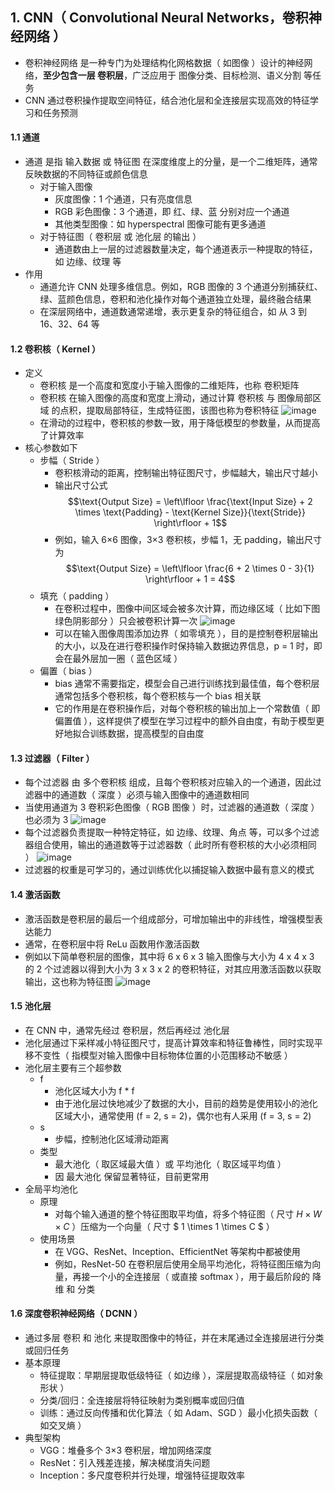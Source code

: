 ## 1. CNN（ Convolutional Neural Networks，卷积神经网络 ）

- 卷积神经网络 是一种专门为处理结构化网格数据（ 如图像 ）设计的神经网络，**至少包含一层 卷积层**，广泛应用于 图像分类、目标检测、语义分割 等任务
- CNN 通过卷积操作提取空间特征，结合池化层和全连接层实现高效的特征学习和任务预测

#### 1.1 通道

- 通道 是指 输入数据 或 特征图 在深度维度上的分量，是一个二维矩阵，通常反映数据的不同特征或颜色信息
  - 对于输入图像
    - 灰度图像：1 个通道，只有亮度信息
    - RGB 彩色图像：3 个通道，即 红、绿、蓝 分别对应一个通道
    - 其他类型图像：如 hyperspectral 图像可能有更多通道
  - 对于特征图（ 卷积层 或 池化层 的输出 ）
    - 通道数由上一层的过滤器数量决定，每个通道表示一种提取的特征，如 边缘、纹理 等
- 作用
  - 通道允许 CNN 处理多维信息。例如，RGB 图像的 3 个通道分别捕获红、绿、蓝颜色信息，卷积和池化操作对每个通道独立处理，最终融合结果
  - 在深层网络中，通道数通常递增，表示更复杂的特征组合，如 从 3 到 16、32、64 等

#### 1.2 卷积核（ Kernel ）

- 定义
  - 卷积核 是一个高度和宽度小于输入图像的二维矩阵，也称 卷积矩阵
  - 卷积核 在输入图像的高度和宽度上滑动，通过计算 卷积核 与 图像局部区域 的点积，提取局部特征，生成特征图，该图也称为卷积特征
    ![image](https://github.com/jianyi-gronk/jianyi-gronk/assets/95062803/b5da219b-192c-4a4a-b8c0-1fd269b6c41d)
  - 在滑动的过程中，卷积核的参数一致，用于降低模型的参数量，从而提高了计算效率
- 核心参数如下
  - 步幅（ Stride ）
    - 卷积核滑动的距离，控制输出特征图尺寸，步幅越大，输出尺寸越小
    - 输出尺寸公式
      $$\text{Output Size} = \left\lfloor \frac{\text{Input Size} + 2 \times \text{Padding} - \text{Kernel Size}}{\text{Stride}} \right\rfloor + 1$$
    - 例如，输入 6×6 图像，3×3 卷积核，步幅 1，无 padding，输出尺寸为
      $$\text{Output Size} = \left\lfloor \frac{6 + 2 \times 0 - 3}{1} \right\rfloor + 1 = 4$$
  - 填充（ padding ）
    - 在卷积过程中，图像中间区域会被多次计算，而边缘区域（ 比如下图绿色阴影部分 ）只会被卷积计算一次
      ![image](https://github.com/jianyi-gronk/jianyi-gronk/assets/95062803/84cb481c-3251-4a2f-9b6b-dd65ced7ca41)
    - 可以在输入图像周围添加边界（ 如零填充 ），目的是控制卷积层输出的大小，以及在进行卷积操作时保持输入数据边界信息，p = 1 时，即会在最外层加一圈（ 蓝色区域 ）
  - 偏置（ bias ）
    - bias 通常不需要指定，模型会自己进行训练找到最佳值，每个卷积层通常包括多个卷积核，每个卷积核与一个 bias 相关联
    - 它的作用是在卷积操作后，对每个卷积核的输出加上一个常数值（ 即偏置值 ），这样提供了模型在学习过程中的额外自由度，有助于模型更好地拟合训练数据，提高模型的自由度

#### 1.3 过滤器（ Filter ）

- 每个过滤器 由 多个卷积核 组成，且每个卷积核对应输入的一个通道，因此过滤器中的通道数（ 深度 ）必须与输入图像中的通道数相同
- 当使用通道为 3 卷积彩色图像（ RGB 图像 ）时，过滤器的通道数（ 深度 ）也必须为 3
  ![image](https://github.com/jianyi-gronk/jianyi-gronk/assets/95062803/48dd4436-a625-48d9-8099-61408310ed49)
- 每个过滤器负责提取一种特定特征，如 边缘、纹理、角点 等，可以多个过滤器组合使用，输出的通道数等于过滤器数（ 此时所有卷积核的大小必须相同 ）
  ![image](https://github.com/jianyi-gronk/jianyi-gronk/assets/95062803/f4806b26-c38e-40ed-8d1e-5b9f194ec025)
- 过滤器的权重是可学习的，通过训练优化以捕捉输入数据中最有意义的模式

#### 1.4 激活函数

- 激活函数是卷积层的最后一个组成部分，可增加输出中的非线性，增强模型表达能力
- 通常，在卷积层中将 ReLu 函数用作激活函数
- 例如以下简单卷积层的图像，其中将 6 x 6 x 3 输入图像与大小为 4 x 4 x 3 的 2 个过滤器以得到大小为 3 x 3 x 2 的卷积特征，对其应用激活函数以获取输出，这也称为特征图
  ![image](https://github.com/jianyi-gronk/jianyi-gronk/assets/95062803/20565953-9ab1-4b49-bf97-21029490f608)

#### 1.5 池化层

- 在 CNN 中，通常先经过 卷积层，然后再经过 池化层
- 池化层通过下采样减小特征图尺寸，提高计算效率和特征鲁棒性，同时实现平移不变性（ 指模型对输入图像中目标物体位置的小范围移动不敏感 ）
- 池化层主要有三个超参数
  - f
    - 池化区域大小为 f \* f
    - 由于池化层过快地减少了数据的大小，目前的趋势是使用较小的池化区域大小，通常使用 (f = 2, s = 2)，偶尔也有人采用 (f = 3, s = 2)
  - s
    - 步幅，控制池化区域滑动距离
  - 类型
    - 最大池化（ 取区域最大值 ）或 平均池化（ 取区域平均值 ）
    - 因 最大池化 保留显著特征，目前更常用
- 全局平均池化
  - 原理
    - 对每个输入通道的整个特征图取平均值，将多个特征图（ 尺寸 $H \times W \times C$ ）压缩为一个向量（ 尺寸 $ 1 \times 1 \times C $ ）
  - 使用场景
    - 在 VGG、ResNet、Inception、EfficientNet 等架构中都被使用
    - 例如，ResNet-50 在卷积层后使用全局平均池化，将特征图压缩为向量，再接一个小的全连接层（ 或直接 softmax ），用于最后阶段的 降维 和 分类

#### 1.6 深度卷积神经网络（ DCNN ）

- 通过多层 卷积 和 池化 来提取图像中的特征，并在末尾通过全连接层进行分类或回归任务
- 基本原理
  - 特征提取：早期层提取低级特征（ 如边缘 ），深层提取高级特征（ 如对象形状 ）
  - 分类/回归：全连接层将特征映射为类别概率或回归值
  - 训练：通过反向传播和优化算法（ 如 Adam、SGD ）最小化损失函数（ 如交叉熵 ）
- 典型架构
  - VGG：堆叠多个 3×3 卷积层，增加网络深度
  - ResNet：引入残差连接，解决梯度消失问题
  - Inception：多尺度卷积并行处理，增强特征提取效率
